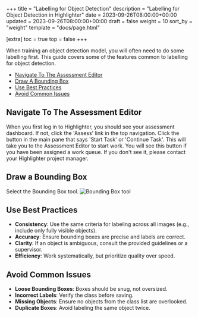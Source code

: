 +++
title = "Labelling for Object Detection"
description = "Labelling for Object Detection in Highlighter"
date = 2023-09-26T08:00:00+00:00
updated = 2023-09-26T08:00:00+00:00
draft = false
weight = 10
sort_by = "weight"
template = "docs/page.html"

[extra]
toc = true
top = false
+++

When training an object detection model, you will often need to do some labelling first. This guide covers some of the features common to labelling for object detection.

- <a href="#navigate-to-the-assessment-editor">Navigate To The Assessment Editor</a>
- <a href="#draw-a-bounding-box">Draw A Bounding Box</a>
- <a href="#use-best-practices">Use Best Practices</a>
- <a href="#avoid-common-issues">Avoid Common Issues</a>

## Navigate To The Assessment Editor

When you first log in to Highlighter, you should see your assessment dashboard. If not, click the 'Assess' link in the top navigation. Click the button in the main pane that says 'Start Task' or 'Continue Task'. This will take you to the Assessment Editor to start work. You will see this button if you have been assigned a work queue. If you don't see it, please contact your Highlighter project manager.

## Draw a Bounding Box

Select the Bounding Box tool. ![Bounding Box tool](../bounding-box-tool.png)

## Use Best Practices
- **Consistency**: Use the same criteria for labeling across all images (e.g., include only fully visible objects).
- **Accuracy**: Ensure bounding boxes are precise and labels are correct.
- **Clarity**: If an object is ambiguous, consult the provided guidelines or a supervisor.
- **Efficiency**: Work systematically, but prioritize quality over speed.

## Avoid Common Issues
- **Loose Bounding Boxes**: Boxes should be snug, not oversized.
- **Incorrect Labels**: Verify the class before saving.
- **Missing Objects**: Ensure no objects from the class list are overlooked.
- **Duplicate Boxes**: Avoid labeling the same object twice.
